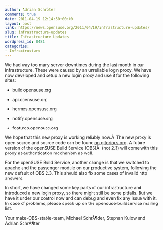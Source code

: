 ```yaml
---
author: Adrian Schröter
comments: true
date: 2011-04-19 12:14:50+00:00
layout: post
link: https://news.opensuse.org/2011/04/19/infrastructure-updates/
slug: infrastructure-updates
title: Infrastructure Updates
wordpress_id: 8481
categories:
- Infrastructure
---
```


We had way too many server downtimes during the last month in our infrastructure. These were caused by an unreliable login proxy. We have now developed and setup a new login proxy and use it for the following sites:



	
  * build.opensuse.org

	
  * api.opensuse.org

	
  * hermes.opensuse.org

	
  * notify.opensuse.org

	
  * features.opensuse.org


We hope that this new proxy is working reliably now.Â  The new proxy is open source and source code can be found [on gitorious.org](https://www.gitorious.org/opensuse/apache-mod_auth_memcookie). A future version of the openSUSE Build Service (OBS)Â  (not 2.3) will come with this proxy as authentication mechanism as well.

For the openSUSE Build Service, another change is that we switched to apache and the passenger module on our productive system, following the new default of OBS 2.3. This should also fix some cases of invalid http answers.

In short, we have changed some key parts of our infrastructure and introduced a new login proxy, so there might still be some pitfalls. But we have it under our control now and can debug and even fix any issue with it. In case of problems, please speak up on the opensuse-buildservice mailing list.

Your make-OBS-stable-team, Michael SchrÃ¶der, Stephan Kulow and Adrian SchrÃ¶ter
